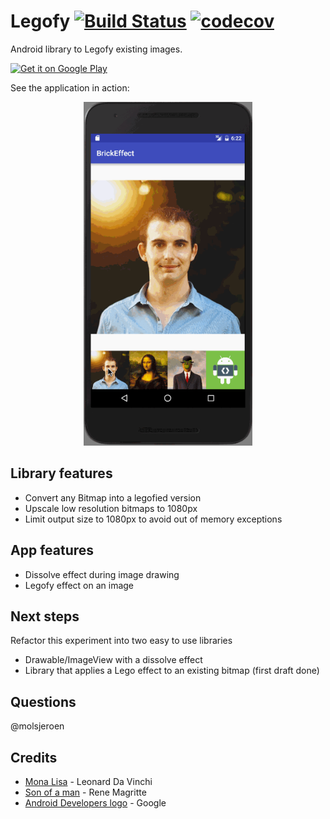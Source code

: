 # Legofy [![Build Status](https://travis-ci.org/JeroenMols/Legofy.svg?branch=master)](https://travis-ci.org/JeroenMols/Legofy) [![codecov](https://codecov.io/gh/JeroenMols/Legofy/branch/master/graph/badge.svg)](https://codecov.io/gh/JeroenMols/Legofy)
Android library to Legofy existing images.

<a href='https://play.google.com/store/apps/details?id=com.jeroenmols.brickeffect&utm_source=global_co&utm_medium=prtnr&utm_content=Mar2515&utm_campaign=PartBadge&pcampaignid=MKT-Other-global-all-co-prtnr-ap-PartBadge-Mar2515-1'>
  <img alt='Get it on Google Play' width="200"
       src='https://play.google.com/intl/en_us/badges/images/apps/en-play-badge.png'/>
</a>

See the application in action:

<p align="center">
  <img src="https://github.com/JeroenMols/Legofy/blob/master/play-store/preview.gif" alt="Legofy in action" height="550"/>
</p>

## Library features
* Convert any Bitmap into a legofied version
* Upscale low resolution bitmaps to 1080px
* Limit output size to 1080px to avoid out of memory exceptions

## App features
* Dissolve effect during image drawing
* Legofy effect on an image

## Next steps
Refactor this experiment into two easy to use libraries

* Drawable/ImageView with a dissolve effect
* Library that applies a Lego effect to an existing bitmap (first draft done)

## Questions
@molsjeroen

## Credits
- [Mona Lisa](http://www.wikiart.org/en/leonardo-da-vinci/mona-lisa?utm_source=returned&utm_medium=referral&utm_campaign=referral) - Leonard Da Vinchi
- [Son of a man](http://www.wikiart.org/en/rene-magritte/son-of-man-1964) - Rene Magritte
- [Android Developers logo](http://android-developers.blogspot.nl/) - Google
